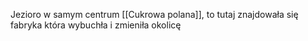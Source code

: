 Jezioro w samym centrum [[Cukrowa polana]], to tutaj znajdowała się fabryka która wybuchła i zmieniła okolicę